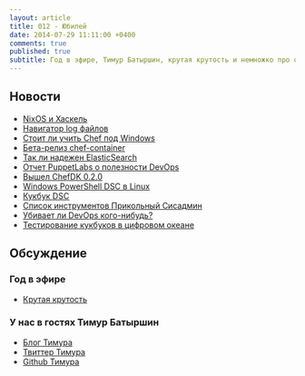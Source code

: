 ```yaml
---
layout: article
title: 012 - Юбилей
date: 2014-07-29 11:11:00 +0400
comments: true
published: true
subtitle: Год в эфире, Тимур Батыршин, крутая крутость и немножко про обучение
---
```


## Новости

* [NixOS и Хаскель](http://fuuzetsu.co.uk/blog/posts/2014-06-28-My-experience-with-NixOS.html)
* [Навигатор log файлов](http://lnav.org/)
* [Стоит ли учить Chef под Windows](http://www.getchef.com/blog/2014/07/14/is-the-chef-learning-curve-worth-it/)
* [Бета-релиз chef-container](http://www.getchef.com/blog/2014/07/15/release-chef-container-0-2-0-beta/)
* [Так ли надежен ElasticSearch](http://aphyr.com/posts/317-call-me-maybe-elasticsearch)
* [Отчет PuppetLabs о полезности DevOps](http://puppetlabs.com/sites/default/files/2014-state-of-devops-report.pdf)
* [Вышел ChefDK 0.2.0](http://www.getchef.com/blog/2014/07/15/release-chef-development-kit-0-2-0/)
* [Windows PowerShell DSC в
  Linux](http://blogs.msdn.com/b/powershell/archive/2014/05/19/announcing-windows-powershell-desired-state-configuration-for-linux.aspx)
* [Кукбук DSC](http://www.getchef.com/blog/2014/07/24/getting-ready-for-chef-powershell-dsc/)
* [Список инструментов Прикольный Сисадмин](https://github.com/kahun/awesome-sysadmin)
* [Убивает ли DevOps кого-нибудь?](http://cfengine.com/company/blog-detail/devops-killing/)
* [Тестирование кукбуков в цифровом океане](http://www.slideshare.net/someara/chefnyc-june2014-testing-cookbooks-on-digital-ocean)

## Обсуждение

### Год в эфире

* [Крутая крутость](https://github.com/bayandin/awesome-awesomeness)

### У нас в гостях Тимур Батыршин

* [Блог Тимура](http://erthad.name)
* [Твиттер Тимура](https://twitter.com/erthad)
* [Github Тимура](https://github.com/timurb)

